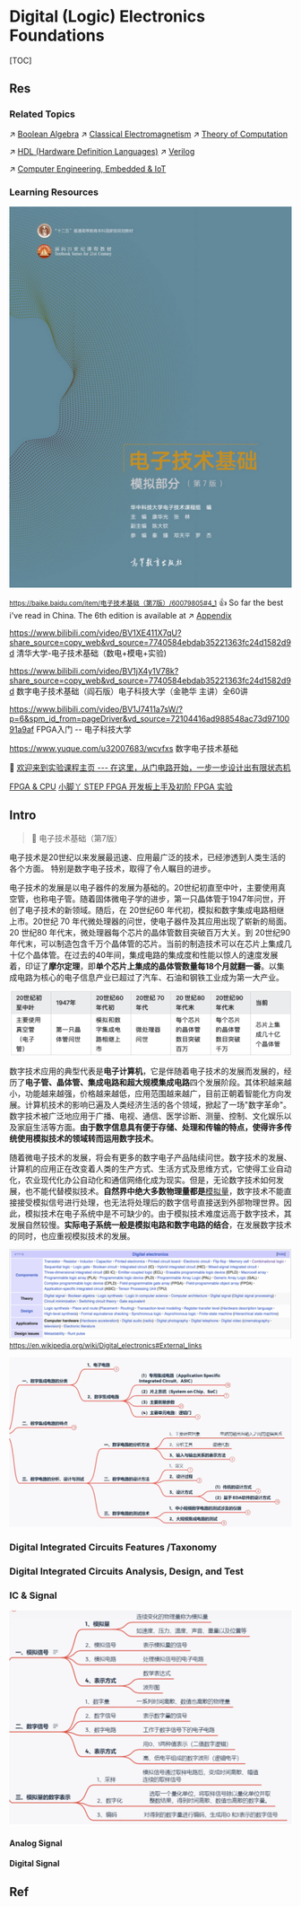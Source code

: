 # Digital (Logic) Electronics Foundations

[TOC]



## Res
### Related Topics
↗ [Boolean Algebra](../../../🧮%20Mathematics/🧊%20Algebra/🎃%20Algebraic%20Structure%20&%20Abstract%20Algebra%20&%20Modern%20Algebra/Lattice%20(Group%20Theory)%20&%20Lattice-Like%20Algebraic%20Structure/Boolean%20Algebra/Boolean%20Algebra.md)
↗ [Classical Electromagnetism](../🍏%20Other%20EE%20Theories%20Related%20with%20CS/Classical%20Electromagnetism.md)
↗ [Theory of Computation](../../../🧮%20Mathematics/🤼‍♀️%20Mathematical%20Logic%20(Foundations%20of%20Mathematics)/😶‍🌫️%20Theory%20of%20Computation/Theory%20of%20Computation.md)

↗ [HDL (Hardware Definition Languages)](../../../Computer%20Engineering,%20Embedded%20&%20IoT/Embedded%20Programming%20&%20Software%20Development/Languages/HDL%20(Hardware%20Definition%20Languages)/HDL%20(Hardware%20Definition%20Languages).md)
↗ [Verilog](../../../Computer%20Engineering,%20Embedded%20&%20IoT/Embedded%20Programming%20&%20Software%20Development/Languages/HDL%20(Hardware%20Definition%20Languages)/Verilog/Verilog.md)

↗ [Computer Engineering, Embedded & IoT](../../../Computer%20Engineering,%20Embedded%20&%20IoT/Computer%20Engineering,%20Embedded%20&%20IoT.md)


### Learning Resources

![](../../../../Assets/Pics/resize,m_lfit,w_536,limit_1.jpeg)

<small><url>https://baike.baidu.com/item/电子技术基础（第7版）/60079805#4_1</url></small>
👍 So far the best i've read in China. 
The 6th edition is available at ↗ [Appendix](Appendix.md)

https://www.bilibili.com/video/BV1XE411X7qU?share_source=copy_web&vd_source=7740584ebdab35221363fc24d1582d9d
清华大学-电子技术基础（数电+模电+实验)

https://www.bilibili.com/video/BV1jX4y1V78k?share_source=copy_web&vd_source=7740584ebdab35221363fc24d1582d9d
数字电子技术基础（阎石版）电子科技大学（金艳华 主讲）全60讲

https://www.bilibili.com/video/BV1J7411a7sW/?p=6&spm_id_from=pageDriver&vd_source=72104416ad988548ac73d9710091a9af
FPGA入门 -- 电子科技大学

https://www.yuque.com/u32007683/wcvfxs
数字电子技术基础

🏫 [欢迎来到实验课程主页 --- 在这里，从门电路开始，一步一步设计出有限状态机](https://vlab.ustc.edu.cn/guide/index.html)

[FPGA & CPU](https://yearn.xyz/docs/fpgacpu/)
[小脚丫 STEP FPGA 开发板上手及初阶 FPGA 实验](https://steinslab.io/archives/1289)



## Intro
> 🔗 电子技术基础（第7版）

电子技术是20世纪以来发展最迅速、应用最广泛的技术，已经渗透到人类生活的各个方面。 特别是数字电子技术，取得了令人瞩目的进步。 

电子技术的发展是以电子器件的发展为基础的。20世纪初直至中叶，主要使用真空管，也称电子管。随着固体微电子学的进步，第一只晶体管于1947年问世，开创了电子技术的新领域。随后，在 20世纪60 年代初，模拟和数字集成电路相继上市。20世纪 70 年代微处理器的问世，使电子器件及其应用出现了崭新的局面。20 世纪80 年代末，微处理器每个芯片的晶体管数目突破百万大关。到 20世纪90年代末，可以制造包含千万个晶体管的芯片。当前的制造技术可以在芯片上集成几十亿个晶体管。在过去的40年间，集成电路的集成度和性能以惊人的速度发展着，印证了**摩尔定理**，即**单个芯片上集成的晶体管数量每18个月就翻一番**。以集成电路为核心的电子信息产业已超过了汽车、石油和钢铁工业成为第一大产业。

![](../../../../Assets/Pics/Screenshot%202024-01-28%20at%204.28.17PM.png)

数字技术应用的典型代表是**电子计算机**，它是伴随着电子技术的发展而发展的，经历了**电子管、晶体管、集成电路和超大规模集成电路**四个发展阶段。其体积越来越小，功能越来越强，价格越来越低，应用范围越来越广，目前正朝着智能化方向发展。计算机技术的影响已遍及人类经济生活的各个领域，掀起了一场"数字革命"。数字技术被广泛地应用于广播、电视、通信、医学诊断、测量、控制、文化娱乐以及家庭生活等方面。**由于数字信息具有便于存储、处理和传输的特点，使得许多传统使用模拟技术的领域转而运用数字技术**。

随着微电子技术的发展，将会有更多的数字电子产品陆续问世。数字技术的发展、计算机的应用正在改变着人类的生产方式、生活方式及思维方式，它使得工业自动化，农业现代化办公自动化和通信网络化成为现实。但是，无论数字技术如何发展，也不能代替模拟技术。**自然界中绝大多数物理量都是**[模拟量](https://link.zhihu.com/?target=https%3A//zhidao.baidu.com/question/325975594.html)，数字技术不能直接接受模拟信号进行处理，也无法将处理后的数字信号直接送到外部物理世界。因此，模拟技术在电子系统中是不可缺少的。由于模拟技术难度远高于数字技术，其发展自然较慢。**实际电子系统一般是模拟电路和数字电路的结合**，在发展数字技术的同时，也应重视模拟技术的发展。

![](../../../../Assets/Pics/Screenshot%202024-03-16%20at%206.18.32%20PM.png)
<small>https://en.wikipedia.org/wiki/Digital_electronics#External_links</small>

![](../../../../Assets/Pics/Pasted%20image%2020240523131535.png)


### Digital Integrated Circuits Features /Taxonomy


### Digital Integrated Circuits Analysis, Design, and Test


### IC & Signal
![](../../../../Assets/Pics/Screenshot%202024-01-28%20at%204.34.17PM.png)
#### Analog Signal 

#### Digital Signal



## Ref
